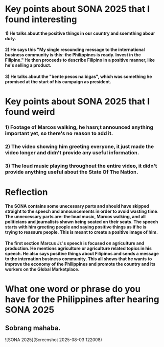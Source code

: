 # **Key points about SONA 2025 that I found interesting**
#### 1) He talks about the positive things in our country and soemthing abour duty.
#### 2) He says this "My single resounding message to the international business community is this: the Philippines is ready. Invest in the Filipino." He then proceeds to describe Filipino in a positive manner, like he's selling a product.
#### 3) He talks about the "bente pesos na bigas", which was something he promised at the start of his campaign as president.


# **Key points about SONA 2025 that I found weird**
### 1) Footage of Marcos walking, he hasn;t announced anything important yet, so there's no reason to add it. 
### 2) The video showing him greeting everyone, it just made the video longer and didn't provide any useful information.
### 3) The loud music playing throughout the entire video, it didn't provide anything useful about the State Of The Nation.




# **Reflection**
#### The SONA contains some unecessary parts and should have skipped straight to the speech and announcements in order to avoid wasting time. The unnecessary parts are: the loud music, Marcos walking, and all politicians and journalists shown being seated on their seats. The speech starts with him greeting people and saying positive things as if he is trying to reassure people. This is meant to create a positive image of him.

####  The first section  Marcus Jr.'s speech is focused on agriculture and production. He mentions agriculture or agriculture related topics in his speech. He also says positive things about Filipinos and sends a message to the internation business community. This all shows that he wants to improve the economy of the Philippines and promote the country and its workers on the Global Marketplace. 




# **What one word or phrase do you have for the Philippines after hearing SONA 2025**
## Sobrang mahaba.

![SONA 2025](Screenshot 2025-08-03 122008)